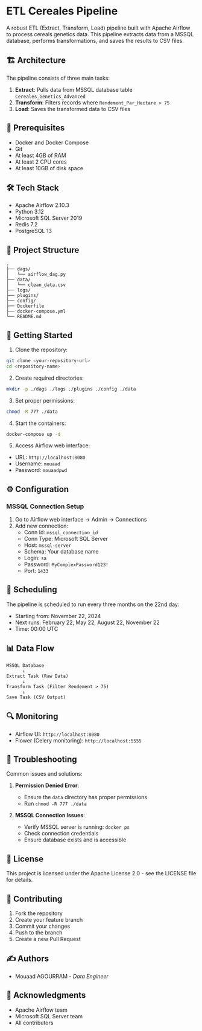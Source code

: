 # ETL Cereales Pipeline

A robust ETL (Extract, Transform, Load) pipeline built with Apache Airflow to process cereals genetics data. This pipeline extracts data from a MSSQL database, performs transformations, and saves the results to CSV files.

## 🏗️ Architecture

The pipeline consists of three main tasks:

1. **Extract**: Pulls data from MSSQL database table `Cereales_Genetics_Advanced`
2. **Transform**: Filters records where `Rendement_Par_Hectare > 75`
3. **Load**: Saves the transformed data to CSV files

## 🔧 Prerequisites

- Docker and Docker Compose
- Git
- At least 4GB of RAM
- At least 2 CPU cores
- At least 10GB of disk space

## 🛠️ Tech Stack

- Apache Airflow 2.10.3
- Python 3.12
- Microsoft SQL Server 2019
- Redis 7.2
- PostgreSQL 13

## 📁 Project Structure

```
.
├── dags/
│   └── airflow_dag.py
├── data/
│   └── clean_data.csv
├── logs/
├── plugins/
├── config/
├── Dockerfile
├── docker-compose.yml
└── README.md
```

## 🚀 Getting Started

1. Clone the repository:

```bash
git clone <your-repository-url>
cd <repository-name>
```

2. Create required directories:

```bash
mkdir -p ./dags ./logs ./plugins ./config ./data
```

3. Set proper permissions:

```bash
chmod -R 777 ./data
```

4. Start the containers:

```bash
docker-compose up -d
```

5. Access Airflow web interface:

- URL: `http://localhost:8080`
- Username: `mouaad`
- Password: `mouaadpwd`

## ⚙️ Configuration

### MSSQL Connection Setup

1. Go to Airflow web interface → Admin → Connections
2. Add new connection:
   - Conn Id: `mssql_connection_id`
   - Conn Type: Microsoft SQL Server
   - Host: `mssql-server`
   - Schema: Your database name
   - Login: `sa`
   - Password: `MyComplexPassword123!`
   - Port: `1433`

## 📅 Scheduling

The pipeline is scheduled to run every three months on the 22nd day:

- Starting from: November 22, 2024
- Next runs: February 22, May 22, August 22, November 22
- Time: 00:00 UTC

## 📊 Data Flow

```
MSSQL Database
      ↓
Extract Task (Raw Data)
      ↓
Transform Task (Filter Rendement > 75)
      ↓
Save Task (CSV Output)
```

## 🔍 Monitoring

- Airflow UI: `http://localhost:8080`
- Flower (Celery monitoring): `http://localhost:5555`

## 🛟 Troubleshooting

Common issues and solutions:

1. **Permission Denied Error**:

   - Ensure the `data` directory has proper permissions
   - Run `chmod -R 777 ./data`

2. **MSSQL Connection Issues**:
   - Verify MSSQL server is running: `docker ps`
   - Check connection credentials
   - Ensure database exists and is accessible

## 📜 License

This project is licensed under the Apache License 2.0 - see the LICENSE file for details.

## 👥 Contributing

1. Fork the repository
2. Create your feature branch
3. Commit your changes
4. Push to the branch
5. Create a new Pull Request

## ✍️ Authors

- Mouaad AGOURRAM - _Data Engineer_

## 🙏 Acknowledgments

- Apache Airflow team
- Microsoft SQL Server team
- All contributors
